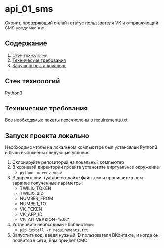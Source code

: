 # api_01_sms
Скрипт, проверяющий онлайн статус пользователя VK и отправляющий SMS уведомление.

## Содержание
1. [Стэк технологий](#stack)
2. [Технические требования](#requirements)
3. [Запуск проекта локально](#lounch)

## <a name='stack'>Стек технологий</a>
Python3

## <a name='requirements'>Технические требования</a>
Все необходимые пакеты перечислены в requirements.txt

## <a name='lounch'>Запуск проекта локально</a>
Необходимо чтобы на локальном компьютере был установлен Python3 и были выполнены следующие условия:
1. Склонируйте репозиторий на локальный компьютер
2. В корневой директории проекта установите виртуальное окружение
    + `python -m venv venv`
3. В директории ./yatube создайте файл .env и пропишите в нем заранее полученные параметры:
    + TWILIO_TOKEN
    + TWILIO_SID
    + NUMBER_FROM
    + NUMBER_TO
    + VK_TOKEN
    + VK_APP_ID
    + VK_API_VERSION='5.92'
4. Установите необходимые библиотеки:
    + `pip install -r requirements.txt`
5. Запустите код, введя нужный ID пользователя ВКонтакте, и когда он появится в сети, Вам прийдет СМС
